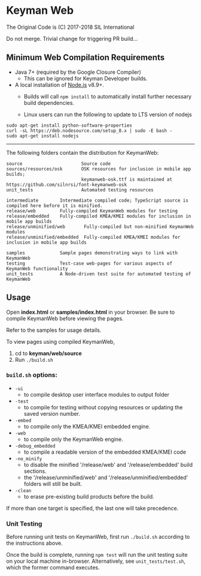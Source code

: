 # Keyman Web
The Original Code is (C) 2017-2018 SIL International

Do not merge. Trivial change for triggering PR build...

## Minimum Web Compilation Requirements

* Java 7+ (required by the Google Closure Compiler)
    * This can be ignored for Keyman Developer builds.
* A local installation of [Node.js](https://nodejs.org/) v8.9+.
	* Builds will call `npm install` to automatically install further necessary build dependencies.

	* Linux users can run the following to update to LTS version of nodejs

```
sudo apt-get install python-software-properties
curl -sL https://deb.nodesource.com/setup_8.x | sudo -E bash -
sudo apt-get install nodejs
```

**********************************************************************

The following folders contain the distribution for KeymanWeb:

	source                      Source code
	sources/resources/osk       OSK resources for inclusion in mobile app builds;
	                            keymanweb-osk.ttf is maintained at https://github.com/silnrsi/font-keymanweb-osk
	unit_tests                  Automated testing resources

	intermediate    	Intermediate compiled code; TypeScript source is compiled here before it is minified.
	release/web			Fully-compiled KeymanWeb modules for testing
	release/embedded	Fully-compiled KMEA/KMEI modules for inclusion in mobile app builds
	release/unminified/web       Fully-compiled but non-minified KeymanWeb modules
	release/unminified/embedded  Fully-compiled KMEA/KMEI modules for inclusion in mobile app builds

	samples				Sample pages demonstrating ways to link with KeymanWeb
	testing     		Test-case web-pages for various aspects of KeymanWeb functionality
	unit_tests			A Node-driven test suite for automated testing of KeymanWeb

## Usage
Open **index.html** or **samples/index.html** in your browser. Be sure to compile KeymanWeb before viewing the pages.

Refer to the samples for usage details.

To view pages using compiled KeymanWeb,
1. cd to **keyman/web/source**
2. Run `./build.sh`

### `build.sh` options:

*  `-ui`
    - to compile desktop user interface modules to output folder
*  `-test`
    - to compile for testing without copying resources or updating the saved version number.
*  `-embed`
    - to compile only the KMEA/KMEI embedded engine.
*  `-web`
    - to compile only the KeymanWeb engine.
*  `-debug_embedded`
    - to compile a readable version of the embedded KMEA/KMEI code
*  `-no_minify`
    - to disable the minified '/release/web' and '/release/embedded' build sections.
	- the '/release/unminified/web' and '/release/unminified/embedded' folders will still be built.
*  `-clean`
    - to erase pre-existing build products before the build.

If more than one target is specified, the last one will take precedence.

### Unit Testing ###

Before running unit tests on KeymanWeb, first run `./build.sh` according to the instructions above.

Once the build is complete, running `npm test` will run the unit testing suite on your local machine in-browser.  Alternatively, see `unit_tests/test.sh`, which the former command executes.
